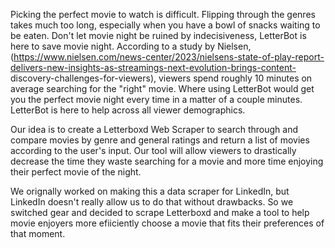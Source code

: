 Picking the perfect movie to watch is difficult. Flipping through the genres takes much too long, especially when you have a bowl of snacks waiting to be eaten. Don't let movie night be ruined by indecisiveness, 
LetterBot is here to save movie night. According to a study by Nielsen, (https://www.nielsen.com/news-center/2023/nielsens-state-of-play-report-delivers-new-insights-as-streamings-next-evolution-brings-content-
discovery-challenges-for-viewers), viewers spend roughly 10 minutes on average searching for the "right" movie. Where using LetterBot would get you the perfect movie night every time in a matter of a couple minutes. 
LetterBot is here to help across all viewer demographics.

Our idea is to create a Letterboxd Web Scraper to search through and compare movies by genre and general ratings and return a list of movies according to the user's input. Our tool will allow viewers to drastically 
decrease the time they waste searching for a movie and more time enjoying their perfect movie of the night. 

We orignally worked on making this a data scraper for LinkedIn, but LinkedIn doesn't really allow us to do that without drawbacks. So we switched gear and decided to scrape Letterboxd and make a tool to help movie enjoyers more efiiciently choose a movie that fits their preferences of that moment. 

